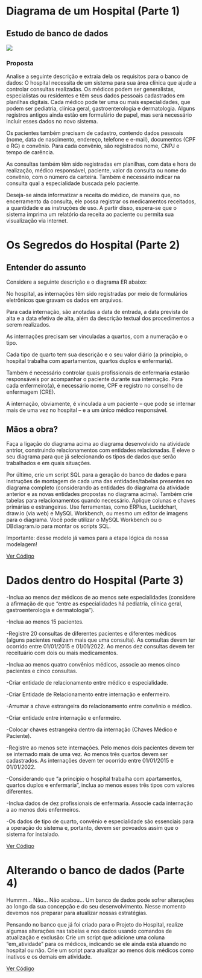 # Diagrama de um Hospital (Parte 1)
## Estudo de banco de dados
 
<img src="https://lh3.googleusercontent.com/6xCJKaG6VAs-rJWeucbXCna7Fg9cmGuIIMA_D3C2_Oq642iqr2MR2TJizq_RC4fMCJ84srnR9qEbs6jwvG2maujYKBDx1m0uoRSA5RUWhn4lqAdK4tf5-kQ19-RrnN93mOQ9mFkGP6RNT0FXiRDR_9-ilY-8AnM1fCMOxf53FJylKDYdyJx4IYXoQYwScus8g2raLrfbSf2XKFOGW67HBeA5nIy9R3CsCgTJkI07sIjZZJ_eUjGb-BsZYR0f8FRQ0FribioG-X0o3dy4vYJ8oqJ1sUBwGOv721wHQQB0NmF7-NztMva82DkfEgnnzHE8y9uuAYx0w_S0PwlFwseW0vTn_Rh4cbzSYl75fCRmSwVnsaNla0eQfp58091VyzKY2RIQ6KkkT7SXHmIp411aLuJd4JchEpJCh1U5Zk4uciUO7lUNqlrVivhNgFPG9cbl4UjJUNTOc83O91gwFC-_u9B71Nc03A-seLCmVDGOxA-lrp0J7vEewLr9nFvuaftHN6pGIfXIHLQ7mFYAoEGiVzwfHLUB0f0IqHah6OEY1k9TgYRKRViTRtwqvnu35XXZKXhkDpfow7fdzmvSniRDT1498cwI1KVkZUAPI8mVokN41B7uXIlAh5hB1I-fAM4eMskTGO4p-lHiSI2xIi3HTyAjMAMkW15jbBAHzWOTMU6osaRTDjVX0N6w6DKLnECYyYLr960VYOOQwdXhbOJUKSVEHaydvD7XtSr42EsbaMXPM2AxG1L2riaMV_E_Lsr96NkmjeASVA_yMYHGD6X2KxdVpTDqOa5Ow8wbnQcNA6viZum_qawbjmARaFdKfOEBq815JfUE9uinBa_J-QbQlnIWiAJxw2cK-odhnf0ySv3QCPYO1zaMotHL47L6w8u6Zu_m0W0tPkflqU3zqu_pFief0QJVHb-jGAWobQsPcYUM=w1022-h444-no?authuser=0">

### Proposta

Analise a seguinte descrição e extraia dela os requisitos para o banco de dados:
O hospital necessita de um sistema para sua área clínica que ajude a controlar consultas realizadas. Os médicos podem ser generalistas, especialistas ou residentes e têm seus dados pessoais cadastrados em planilhas digitais. Cada médico pode ter uma ou mais especialidades, que podem ser pediatria, clínica geral, gastroenterologia e dermatologia. Alguns registros antigos ainda estão em formulário de papel, mas será necessário incluir esses dados no novo sistema.

Os pacientes também precisam de cadastro, contendo dados pessoais (nome, data de nascimento, endereço, telefone e e-mail), documentos (CPF e RG) e convênio. Para cada convênio, são registrados nome, CNPJ e tempo de carência.

As consultas também têm sido registradas em planilhas, com data e hora de realização, médico responsável, paciente, valor da consulta ou nome do convênio, com o número da carteira. Também é necessário indicar na consulta qual a especialidade buscada pelo paciente.

Deseja-se ainda informatizar a receita do médico, de maneira que, no encerramento da consulta, ele possa registrar os medicamentos receitados, a quantidade e as instruções de uso. A partir disso, espera-se que o sistema imprima um relatório da receita ao paciente ou permita sua visualização via internet.

# Os Segredos do Hospital (Parte 2)

## Entender do assunto
Considere a seguinte descrição e o diagrama ER abaixo:

No hospital, as internações têm sido registradas por meio de formulários eletrônicos que gravam os dados em arquivos. 

Para cada internação, são anotadas a data de entrada, a data prevista de alta e a data efetiva de alta, além da descrição textual dos procedimentos a serem realizados. 

As internações precisam ser vinculadas a quartos, com a numeração e o tipo. 

Cada tipo de quarto tem sua descrição e o seu valor diário (a princípio, o hospital trabalha com apartamentos, quartos duplos e enfermaria).

Também é necessário controlar quais profissionais de enfermaria estarão responsáveis por acompanhar o paciente durante sua internação. Para cada enfermeiro(a), é necessário nome, CPF e registro no conselho de enfermagem (CRE).

A internação, obviamente, é vinculada a um paciente – que pode se internar mais de uma vez no hospital – e a um único médico responsável.

## Mãos a obra?
Faça a ligação do diagrama acima ao diagrama desenvolvido na atividade antrior, construindo relacionamentos com entidades relacionadas. E eleve o seu diagrama para que já selecionando os tipos de dados que serão trabalhados e em quais situações. 

Por último, crie um script SQL para a geração do banco de dados e para instruções de montagem de cada uma das entidades/tabelas presentes no diagrama completo (considerando as entidades do diagrama da atividade anterior e as novas entidades propostas no diagrama acima). Também crie tabelas para relacionamentos quando necessário. Aplique colunas e chaves primárias e estrangeiras.
Use ferramentas, como ERPlus, Lucidchart, draw.io (via web) e MySQL Workbench, ou mesmo um editor de imagens para o diagrama.  Você pode utilizar o MySQL Workbench ou o DBdiagram.io para montar os scripts SQL.

Importante: desse modelo já vamos para a etapa lógica da nossa modelagem!

<a href="https://github.com/imFreitas/Hospital-Fundamental-/blob/main/Parte%202/hospital.sql">Ver Código</a>

# Dados dentro do Hospital (Parte 3)
-Inclua ao menos dez médicos de ao menos sete especialidades (considere a afirmação de que “entre as especialidades há pediatria, clínica geral, gastroenterologia e dermatologia”).

-Inclua ao menos 15 pacientes.

-Registre 20 consultas de diferentes pacientes e diferentes médicos (alguns pacientes realizam mais que uma consulta). As consultas devem ter ocorrido entre 01/01/2015 e 01/01/2022. Ao menos dez consultas devem ter receituário com dois ou mais medicamentos.

-Inclua ao menos quatro convênios médicos, associe ao menos cinco pacientes e cinco consultas.

-Criar entidade de relacionamento entre médico e especialidade. 

-Criar Entidade de Relacionamento entre internação e enfermeiro. 

-Arrumar a chave estrangeira do relacionamento entre convênio e médico.

-Criar entidade entre internação e enfermeiro.

-Colocar chaves estrangeira dentro da internação (Chaves Médico e Paciente).

-Registre ao menos sete internações. Pelo menos dois pacientes devem ter se internado mais de uma vez. Ao menos três quartos devem ser cadastrados. As internações devem ter ocorrido entre 01/01/2015 e 01/01/2022.

-Considerando que “a princípio o hospital trabalha com apartamentos, quartos duplos e enfermaria”, inclua ao menos esses três tipos com valores diferentes.

-Inclua dados de dez profissionais de enfermaria. Associe cada internação a ao menos dois enfermeiros.

-Os dados de tipo de quarto, convênio e especialidade são essenciais para a operação do sistema e, portanto, devem ser povoados assim que o sistema for instalado.

<a href="https://github.com/imFreitas/Hospital-Fundamental-/blob/main/Parte%203/prisioneiro.sql">Ver Código</a>

# Alterando o banco de dados (Parte 4)

Hummm... Não... Não acabou... Um banco de dados pode sofrer alterações ao longo da sua concepção e do seu desenvolvimento. Nesse momento devemos nos preparar para atualizar nossas estratégias.

Pensando no banco que já foi criado para o Projeto do Hospital, realize algumas alterações nas tabelas e nos dados usando comandos de atualização e exclusão: Crie um script que adicione uma coluna “em_atividade” para os médicos, indicando se ele ainda está atuando no hospital ou não. Crie um script para atualizar ao menos dois médicos como inativos e os demais em atividade.

<a href="https://github.com/imFreitas/Hospital-Fundamental-/blob/main/Parte%204/ordemdoaltar.sql">Ver Código</a>


